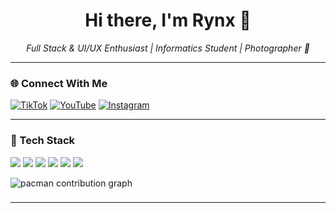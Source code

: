 <h1 align="center">Hi there, I'm Rynx 👋</h1>

<p align="center">
  <i>Full Stack & UI/UX Enthusiast | Informatics Student | Photographer 📸</i>
</p>

---

### 🌐 Connect With Me

[![TikTok](https://img.shields.io/badge/TikTok-%40itsvisible_-ff0050?style=flat&logo=tiktok&logoColor=white)](https://www.tiktok.com/@itsvisible_)
[![YouTube](https://img.shields.io/badge/YouTube-@rynhndra-ff0000?style=flat&logo=youtube&logoColor=white)](https://youtube.com/@rynhndra)
[![Instagram](https://img.shields.io/badge/Instagram-@rynhndra-E4405F?style=flat&logo=instagram&logoColor=white)](https://www.instagram.com/rynhndra)

---

### 🧰 Tech Stack
<p>
  <img src="https://img.shields.io/badge/-React-61DAFB?style=for-the-badge&logo=react&logoColor=black" />
  <img src="https://img.shields.io/badge/-Next.js-000000?style=for-the-badge&logo=nextdotjs" />
  <img src="https://img.shields.io/badge/-TailwindCSS-06B6D4?style=for-the-badge&logo=tailwindcss&logoColor=white" />
  <img src="https://img.shields.io/badge/-Python-3776AB?style=for-the-badge&logo=python&logoColor=white" />
  <img src="https://img.shields.io/badge/-Figma-F24E1E?style=for-the-badge&logo=figma&logoColor=white" />
  <img src="https://img.shields.io/badge/-Firebase-FFCA28?style=for-the-badge&logo=firebase&logoColor=black" />
</p>

<picture>
  <source media="(prefers-color-scheme: dark)" srcset="https://raw.githubusercontent.com/Rynx/Rynx/output/pacman-contribution-graph-dark.svg">
  <source media="(prefers-color-scheme: light)" srcset="https://raw.githubusercontent.com/Rynx/Rynx/output/pacman-contribution-graph.svg">
  <img alt="pacman contribution graph" src="https://raw.githubusercontent.com/Rynx/Rynx/output/pacman-contribution-graph.svg">
</picture>

###

---